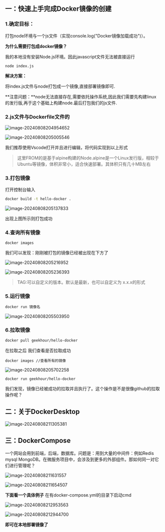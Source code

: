 ## 一：快速上手完成Docker镜像的创建

### 1.确定目标：

打包node环境与一个js文件（实现console.log("Docker镜像加载成功")）。



**为什么需要打包成docker镜像？**

我的本地没有安装Node.js环境。因此javascript文件无法被直接运行

```
node index.js
```



**解决方案：**

将index.js文件与node打包成一个镜像,直接部署镜像即可.



**注意问题：**node无法直接存在,需要依托操作系统,因此我们需要先构建linux的发行版,再于这个基础上构建node.最后打包我们的js文件.

### 2.js文件与Dockerfile文件的

![image-20240808204954652](./assets/image-20240808204954652.png)

![image-20240808205005546](./assets/image-20240808205005546.png)

我们推荐使用Vscode打开并且进行编辑，将代码实现到以上形式

> 这里FROM的是基于alpine构建的Node.alpine是一个Linux发行版，相较于Ubuntu等镜像，体积非常小，适合快速部署。其体积只有几十MB左右

### 3.打包镜像

打开控制台输入

```sh
docker build -t hello-docker .
```

![image-20240808205137833](./assets/image-20240808205137833.png)

出现上图所示则打包成功

### 4.查询所有镜像

```
docker images
```

我们可以发现：刚刚被打包的镜像已经被出现在下方了

![image-20240808205216952](./assets/image-20240808205216952.png)

![image-20240808205236393](./assets/image-20240808205236393.png)

> TAG:可以自定义的版本。默认是最新，也可以自定义为 x.x.x的形式

### 5.运行镜像

```.sh
docker run 镜像名
```

![image-20240808205503950](./assets/image-20240808205503950.png)

### 6.拉取镜像

```.sh
docker pull geekhour/hello-docker
```

在拉取之后 我们查看是否拉取成功

```
docker images //查看所有的镜像
```

![image-20240808205702258](./assets/image-20240808205702258.png)

```
docker run geekhour/hello-docker
```

我们发现，镜像已经被成功的拉取并且执行了。这个操作是不是很像github的拉取操作呢？

## 二：关于DockerDesktop

![image-20240808211305381](./assets/image-20240808211305381.png)

## 三：DockerCompose

一个网站会用到前端，后端，数据库。问题是：用到大量的中间件：例如Redis mysql MongoDB。在微服务项目中，会涉及到更多的外部组件。那如何同一对它们进行管理呢？

![image-20240808211631557](./assets/image-20240808211631557.png)

![image-20240808211654507](./assets/image-20240808211654507.png)

**下面看一个具体例子** 在有docker-compose.yml的目录下启动cmd

![image-20240808212953563](./assets/image-20240808212953563.png)

![image-20240808212944700](./assets/image-20240808212944700.png)

**即可在本地部署镜像了**